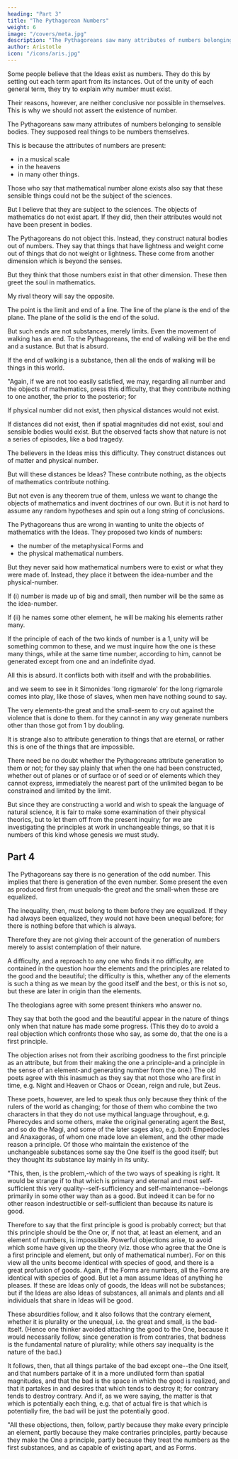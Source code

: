 ```yaml
---
heading: "Part 3"
title: "The Pythagorean Numbers"
weight: 6
image: "/covers/meta.jpg"
description: "The Pythagoreans saw many attributes of numbers belonging to sensible bodies. They supposed real things to be numbers themselves"
author: Aristotle
icon: "/icons/aris.jpg"
---
```





Some people believe that the Ideas exist as numbers. They do this by setting out each term apart from its instances. Out of the unity of each general term, they try to explain why number must exist. 

Their reasons, however, are neither conclusive nor possible in themselves. This is why we should not assert the existence of number. 

The Pythagoreans saw many attributes of numbers belonging to sensible bodies. They supposed real things to be numbers themselves. <!-- -not separable numbers, however, but numbers of which real things consist.  -->

This is because the attributes of numbers are present:
- in a musical scale
- in the heavens
- in many other things. 

Those who say that mathematical number alone exists also say that <!--  cannot according to their hypotheses say anything of this sort, but it used to be urged that --> these sensible things could not be the subject of the sciences. 

But I believe that they are subject to the sciences. The objects of mathematics do not exist apart. If they did, then their attributes would not have been present in bodies. 

The Pythagoreans do not object this. Instead, they <!-- in this point are open to no objection; but in that they --> construct natural bodies out of numbers. They say that things that have lightness and weight come out of things that do not weight or lightness. These come from another dimension which is beyond the senses. 

<!-- heaven and other bodies, not of the sensible.  -->

But they think that those<!--  who make --> numbers exist in that other dimension. These then greet the soul in mathematics. 

<!--  separable assume that it both exists and is separable because the axioms would not be true of sensible things, while the statements of mathematics are true and 'greet the soul'; and similarly with the spatial magnitudes of mathematics.  -->

My rival theory will say the opposite. 

<!--  contrary of this. The difficulty we raised just now, why if numbers are in no way present in sensible things their attributes are present in sensible things, has to be solved by those who hold these views. -->

The point is the limit and end of a line. The line of the plane is the end of the plane. The plane of the solid is the end of the solud. 

<!-- , think there must be real things of this sort. We must therefore examine this argument too, and see whether it is not remarkably weak.  -->

But such ends are not substances, merely limits. Even the movement of walking has an end. To the Pythagoreans, the end of walking will be the end and a sustance. <!-- For (i) extremes are not substances, but rather all these things are limits. For even walking, and movement in general, has a limit, so that on their theory this will be a 'this' and a substance. --> But that is absurd. 

If the end of walking is a substance, then all the ends of walking will be things in this world. 

<!-- Not but what (ii) even if they are substances, they will all be the substances of the sensible things in this world; for it is to these that the argument applied. Why then should they be capable of existing apart? -->

"Again, if we are not too easily satisfied, we may, regarding all number and the objects of mathematics, press this difficulty, that they contribute nothing to one another, the prior to the posterior; for 

If physical number did not exist, then physical distances would not exist.  <!--  none the less spatial magnitudes would exist for those who maintain the existence of the objects of mathematics only, --> 

If distances did not exist, then
if spatial magnitudes did not exist, soul and sensible bodies would exist. But the observed facts show that nature is not a series of episodes, like a bad tragedy. 

The believers in the Ideas miss this difficulty. They construct distances out of matter and physical number. 

<!-- , lines out of the number planes doubtless out of solids out of or they use other numbers, which makes no difference. --> 

But will these distances be Ideas? <!-- , or what is their manner of existence, and what do they contribute to things? --> These contribute nothing, as the objects of mathematics contribute nothing. 

But not even is any theorem true of them, unless we want to change the objects of mathematics and invent doctrines of our own. But it is not hard to assume any random hypotheses and spin out a long string of conclusions. 

The Pythagoreans thus are wrong in wanting to unite the objects of mathematics with the Ideas. They proposed two kinds of numbers:
- the number of the metaphysical Forms and
- the physical mathematical numbers. 

But they never said how mathematical numbers were to exist or what they were made of. Instead, they place it between the idea-number and the physical-number. 

If (i) number is made up of big and small, then number will be the same as the idea-number. <!--  other-ideal-number (he makes spatial magnitudes out of some other small and great). --> 

If (ii) he names some other element, he will be making his elements rather many. 

If the principle of each of the two kinds of number is a 1, unity will be something common to these, and we must inquire how the one is these many things, while at the same time number, according to him, cannot be generated except from one and an indefinite dyad.

All this is absurd. It conflicts both with itself and with the probabilities. 

 and we seem to see in it Simonides 'long rigmarole' for the long rigmarole comes into play, like those of slaves, when men have nothing sound to say.

 The very elements-the great and the small-seem to cry out against the violence that is done to them. for they cannot in any way generate numbers other than those got from 1 by doubling.

It is strange also to attribute generation to things that are eternal, or rather this is one of the things that are impossible. 

There need be no doubt whether the Pythagoreans attribute generation to them or not; for they say plainly that when the one had been constructed, whether out of planes or of surface or of seed or of elements which they cannot express, immediately the nearest part of the unlimited began to be constrained and limited by the limit. 

But since they are constructing a world and wish to speak the language of natural science, it is fair to make some examination of their physical theorics, but to let them off from the present inquiry; for we are investigating the principles at work in unchangeable things, so that it is numbers of this kind whose genesis we must study.


## Part 4

The Pythagoreans say there is no generation of the odd number. This implies that there is generation of the even number. Some present the even as produced first from unequals-the great and the small-when these are equalized. 

The inequality, then, must belong to them before they are equalized. If they had always been equalized, they would not have been unequal before; for there is nothing before that which is always. 

Therefore they are not giving their account of the generation of numbers merely to assist contemplation of their nature.

A difficulty, and a reproach to any one who finds it no difficulty, are contained in the question how the elements and the principles are related to the good and the beautiful; the difficulty is this, whether any of the elements is such a thing as we mean by the good itself and the best, or this is not so, but these are later in origin than the elements. 

The theologians agree with some present thinkers who answer no. 

They say that both the good and the beautiful appear in the nature of things only when that nature has made some progress. (This they do to avoid a real objection which confronts those who say, as some do, that the one is a first principle. 

The objection arises not from their ascribing goodness to the first principle as an attribute, but from their making the one a principle-and a principle in the sense of an element-and generating number from the one.) The old poets agree with this inasmuch as they say that not those who are first in time, e.g. Night and Heaven or Chaos or Ocean, reign and rule, but Zeus.

These poets, however, are led to speak thus only because they think of the rulers of the world as changing; for those of them who combine the two characters in that they do not use mythical language throughout, e.g. Pherecydes and some others, make the original generating agent the Best, and so do the Magi, and some of the later sages also, e.g. both Empedocles and Anaxagoras, of whom one made love an element, and the other made reason a principle. Of those who maintain the existence of the unchangeable substances some say the One itself is the good itself; but they thought its substance lay mainly in its unity.

"This, then, is the problem,-which of the two ways of speaking is right. It would be strange if to that which is primary and eternal and most self-sufficient this very quality--self-sufficiency and self-maintenance--belongs primarily in some other way than as a good. But indeed it can be for no other reason indestructible or self-sufficient than because its nature is good. 

Therefore to say that the first principle is good is probably correct; but that this principle should be the One or, if not that, at least an element, and an element of numbers, is impossible. Powerful objections arise, to avoid which some have given up the theory (viz. those who agree that the One is a first principle and element, but only of mathematical number). For on this view all the units become identical with species of good, and there is a great profusion of goods. Again, if the Forms are numbers, all the Forms are identical with species of good. But let a man assume Ideas of anything he pleases. If these are Ideas only of goods, the Ideas will not be substances; but if the Ideas are also Ideas of substances, all animals and plants and all individuals that share in Ideas will be good.

These absurdities follow, and it also follows that the contrary element, whether it is plurality or the unequal, i.e. the great and small, is the bad-itself. (Hence one thinker avoided attaching the good to the One, because it would necessarily follow, since generation is from contraries, that badness is the fundamental nature of plurality; while others say inequality is the nature of the bad.) 

It follows, then, that all things partake of the bad except one--the One itself, and that numbers partake of it in a more undiluted form than spatial magnitudes, and that the bad is the space in which the good is realized, and that it partakes in and desires that which tends to destroy it; for contrary tends to destroy contrary. And if, as we were saying, the matter is that which is potentially each thing, e.g. that of actual fire is that which is potentially fire, the bad will be just the potentially good.

"All these objections, then, follow, partly because they make every principle an element, partly because they make contraries principles, partly because they make the One a principle, partly because they treat the numbers as the first substances, and as capable of existing apart, and as Forms.
